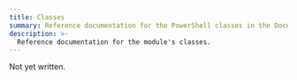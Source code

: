 ```yaml
---
title: Classes
summary: Reference documentation for the PowerShell classes in the Documentarian.MarkdownBuilder module.
description: >-
  Reference documentation for the module's classes.
---
```


Not yet written.
